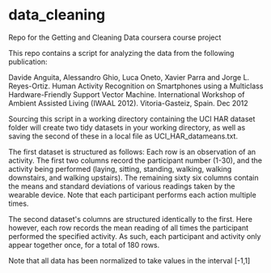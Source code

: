 # data_cleaning
Repo for the Getting and Cleaning Data coursera course project

This repo contains a script for analyzing the data from the following publication:

Davide Anguita, Alessandro Ghio, Luca Oneto, Xavier Parra and Jorge L. Reyes-Ortiz. Human Activity Recognition on Smartphones using a Multiclass Hardware-Friendly Support Vector Machine. International Workshop of Ambient Assisted Living (IWAAL 2012). Vitoria-Gasteiz, Spain. Dec 2012

Sourcing this script in a working directory containing the UCI HAR dataset folder will create two tidy datasets in your working directory, as well as saving the second of these in a local file as UCI_HAR_datameans.txt.

The first dataset is structured as follows: Each row is an observation of an activity. The first two columns record the participant number (1-30), and the activity being performed (laying, sitting, standing, walking, walking downstairs, and walking upstairs). The remaining sixty six columns contain the means and standard deviations of various readings taken by the wearable device. Note that each participant performs each action multiple times.

The second dataset's columns are structured identically to the first. Here however, each row records the mean reading of all times the participant performed the specified activity. As such, each participant and activity only appear together once, for a total of 180 rows.

Note that all data has been normalized to take values in the interval [-1,1]
